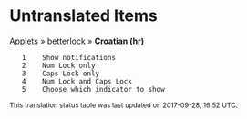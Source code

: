 # Untranslated Items
[Applets](../../../README.md) &#187; [betterlock](../README.md) &#187; **Croatian (hr)**

       1	Show notifications
       2	Num Lock only
       3	Caps Lock only
       4	Num Lock and Caps Lock
       5	Choose which indicator to show

<sup>This translation status table was last updated on 2017-09-28, 16:52 UTC.</sup>
